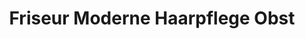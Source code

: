 ---
title: "Friseur Moderne Haarpflege Obst"
url: /zwickau/friseur-moderne-haarpflege-obst/
shop: Friseur
---